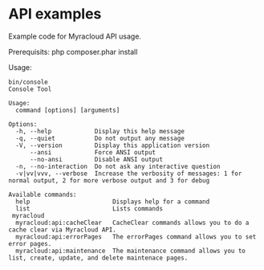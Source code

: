 # API examples
Example code for Myracloud API usage.

Prerequisits:
    php composer.phar install

Usage:

    bin/console
    Console Tool

    Usage:
      command [options] [arguments]

    Options:
      -h, --help            Display this help message
      -q, --quiet           Do not output any message
      -V, --version         Display this application version
          --ansi            Force ANSI output
          --no-ansi         Disable ANSI output
      -n, --no-interaction  Do not ask any interactive question
      -v|vv|vvv, --verbose  Increase the verbosity of messages: 1 for normal output, 2 for more verbose output and 3 for debug

    Available commands:
      help                       Displays help for a command
      list                       Lists commands
     myracloud
      myracloud:api:cacheClear   CacheClear commands allows you to do a cache clear via Myracloud API.
      myracloud:api:errorPages   The errorPages command allows you to set error pages.
      myracloud:api:maintenance  The maintenance command allows you to list, create, update, and delete maintenace pages.
